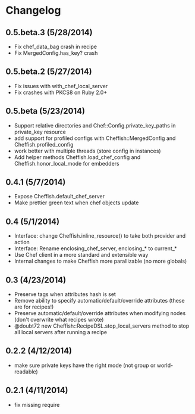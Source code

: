 # Changelog

## 0.5.beta.3 (5/28/2014)

- Fix chef_data_bag crash in recipe
- Fix MergedConfig.has_key? crash

## 0.5.beta.2 (5/27/2014)

- Fix issues with with_chef_local_server
- Fix crashes with PKCS8 on Ruby 2.0+

## 0.5.beta (5/23/2014)

- Support relative directories and Chef::Config.private_key_paths in private_key resource
- add support for profiled configs with Cheffish::MergedConfig and Cheffish.profiled_config
- work better with multiple threads (store config in instances)
- Add helper methods Cheffish.load_chef_config and Cheffish.honor_local_mode for embedders

## 0.4.1 (5/7/2014)

- Expose Cheffish.default_chef_server
- Make prettier green text when chef objects update

## 0.4 (5/1/2014)

- Interface: change Cheffish.inline_resource() to take both provider and action
- Interface: Rename enclosing_chef_server, enclosing_* to current_*
- Use Chef client in a more standard and extensible way
- Internal changes to make Cheffish more parallizable (no more globals)

## 0.3 (4/23/2014)

- Preserve tags when attributes hash is set
- Remove ability to specify automatic/default/override attributes (these are for recipes!)
- Preserve automatic/default/override attributes when modifying nodes (don't overwrite what recipes wrote)
- @doubt72 new Cheffish::RecipeDSL.stop_local_servers method to stop all local servers after running a recipe

## 0.2.2 (4/12/2014)

- make sure private keys have the right mode (not group or world-readable)

## 0.2.1 (4/11/2014)

- fix missing require
